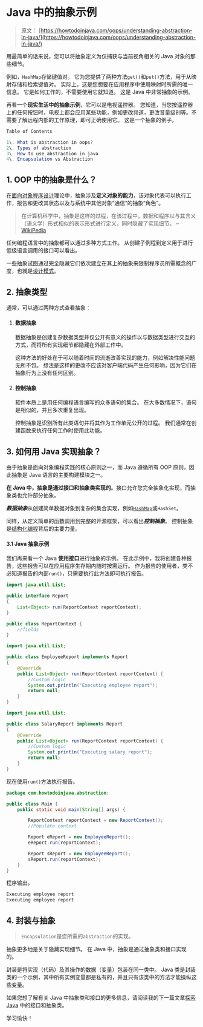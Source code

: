 # Java 中的抽象示例

> 原文： [https://howtodoinjava.com/oops/understanding-abstraction-in-java/](https://howtodoinjava.com/oops/understanding-abstraction-in-java/)

用最简单的话来说，您可以将抽象定义为仅捕获与当前视角相关的 Java 对象的那些细节。

例如，`HashMap`存储键值对。 它为您提供了两种方法`get()`和`put()`方法，用于从映射存储和检索键值对。 实际上，这是您想要在应用程序中使用映射时所需的唯一信息。 它是如何工作的，不需要使用它就知道。 这是 Java 中非常抽象的示例。

再看一个**现实生活中的抽象示例**，它可以是电视遥控器。 您知道，当您按遥控器上的任何按钮时，电视上都会应用某些功能，例如更改频道，更改音量级别等。不需要了解远程内部的工作原理，即可正确使用它。 这是一个抽象的例子。

```java
Table of Contents

1\. What is abstraction in oops?
2\. Types of abstraction
3\. How to use abstraction in java
4\. Encapsulation vs Abstraction

```

## 1\. OOP 中的抽象是什么？

在[面向对象程序设计](//howtodoinjava.com/object-oriented/object-oriented-principles/)理论中，抽象涉及**定义对象的能力**，该对象代表可以执行工作，报告和更改其状态以及与系统中其他对象“通信”的抽象“角色”。

> 在计算机科学中，抽象是这样的过程，在该过程中，数据和程序以与其含义（语义学）形式相似的表示形式进行定义，同时隐藏了实现细节。 – [WikiPedia](https://en.wikipedia.org/wiki/Abstraction_%28computer_science%29 "Abstraction")

任何编程语言中的抽象都可以通过多种方式工作。 从创建子例程到定义用于进行低级语言调用的接口可以看出。

一些抽象试图通过完全隐藏它们依次建立在其上的抽象来限制程序员所需概念的广度，也就是[设计模式](//howtodoinjava.com/gang-of-four-java-design-patterns/)。

## 2\. 抽象类型

通常，可以通过两种方式查看抽象：

1.  #### 数据抽象

    数据抽象是创建复杂数据类型并仅公开有意义的操作以与数据类型进行交互的方式，而将所有实现细节都隐藏在外部工作中。

    这种方法的好处在于可以随着时间的流逝改善实现的能力，例如解决性能问题无所不包。 想法是这样的更改不应该对客户端代码产生任何影响，因为它们在抽象行为上没有任何区别。

2.  #### 控制抽象

    软件本质上是用任何编程语言编写的众多语句的集合。 在大多数情况下，语句是相似的，并且多次重复出现。

    控制抽象是识别所有此类语句并将其作为工作单元公开的过程。 我们通常在创建函数来执行任何工作时使用此功能。

## 3\. 如何用 Java 实现抽象？

由于抽象是面向对象编程实践的核心原则之一，而 Java 遵循所有 OOP 原则，因此抽象是 Java 语言的主要构建模块之一。

**在 Java 中，抽象是通过接口和抽象类实现的**。接口允许您完全抽象化实现，而抽象类也允许部分抽象。

***数据抽象***从创建简单数据对象到复杂的集合实现，例如[`HashMap`](//howtodoinjava.com/java/collections/how-hashmap-works-in-java/)或`HashSet`。

同样，从定义简单的函数调用到完整的开源框架，可以看出***控制抽象***。 控制抽象是[结构化编程](https://en.wikipedia.org/wiki/Structured_programming "Structured programming")背后的主要力量。

#### 3.1 Java 抽象示例

我们再来看一个 Java **使用接口**进行抽象的示例。 在此示例中，我将创建各种报告，这些报告可以在应用程序生存期内随时按需运行。 作为报告的使用者，类不必知道报告的内部`run()`，只需要执行此方法即可执行报告。

```java
import java.util.List;

public interface Report 
{
    List<Object> run(ReportContext reportContext);
}

```

```java
public class ReportContext {
	//fields
}

```

```java
import java.util.List;

public class EmployeeReport implements Report 
{
    @Override
    public List<Object> run(ReportContext reportContext) {
        //Custom Logic
        System.out.println("Executing employee report");
        return null;
    }
}

```

```java
import java.util.List;

public class SalaryReport implements Report 
{
    @Override
    public List<Object> run(ReportContext reportContext) {
        //Custom logic
        System.out.println("Executing salary report");
        return null;
    }
}

```

现在使用`run()`方法执行报告。

```java
package com.howtodoinjava.abstraction;

public class Main {
    public static void main(String[] args) {

        ReportContext reportContext = new ReportContext();
        //Populate context

        Report eReport = new EmployeeReport();
        eReport.run(reportContext);

        Report sReport = new EmployeeReport();
        sReport.run(reportContext);
    }
}

```

程序输出。

```java
Executing employee report
Executing employee report

```

## 4\. 封装与抽象

> `Encapsulation`是您所需的`abstraction`的实现。

抽象更多地是关于隐藏实现细节。 在 Java 中，抽象是通过抽象类和接口实现的。

封装是将实现（代码）及其操作的数据（变量）包装在同一类中。 Java 类是封装类的一个示例，其中所有实例变量都是私有的，并且只有该类中的方法才能操纵这些变量。

如果您想了解有关 Java 中抽象类和接口的更多信息，请阅读我的下一篇文章[探索 Java](//howtodoinjava.com/object-oriented/exploring-interfaces-and-abstract-classes-in-java/ "Exploring interfaces and abstract classes in java") 中的接口和抽象类。

学习愉快！